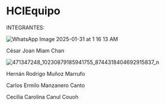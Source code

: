 # HCIEquipo
INTEGRANTES:

![WhatsApp Image 2025-01-31 at 1 16 13 AM](https://github.com/user-attachments/assets/cc34c0a1-06df-4e13-b231-3043f28fd818)

César Joan Miam Chan

![471347248_10230879185941755_8744318404692915837_n](https://github.com/user-attachments/assets/e6fe4126-4054-4916-ae1b-c32fc9a07ce3)

Hernán Rodrigo Muñoz Marrufo

Carlos Ermilo Manzanero Canto

Cecilia Carolina Canul Couoh
